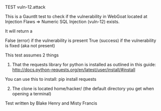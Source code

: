 TEST vuln-12.attack

This is a Gauntlt test to check if the vulnerability in WebGoat located at Injection Flaws => Numeric SQL Injection (vuln-12) exists.

It will return a

False (error) if the vulnerability is present
True (success) if the vulnerability is fixed (aka not present)

This test assumes 2 things

1. That the requests library for python is installed as outlined in this guide: http://docs.python-requests.org/en/latest/user/install/#install

You can use this to install: pip install requests

2. The clone is located home/hacker/ (the default directory you get when opening a terminal)

Test written by Blake Henry and Misty Francis


